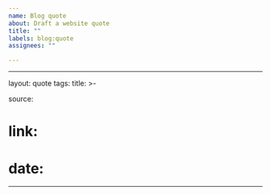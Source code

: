 ```yaml
---
name: Blog quote
about: Draft a website quote
title: ""
labels: blog:quote
assignees: ""

---
```


---
layout: quote
tags: 
title: >-
  
source: 
# link: 
# date: 
---
> 
